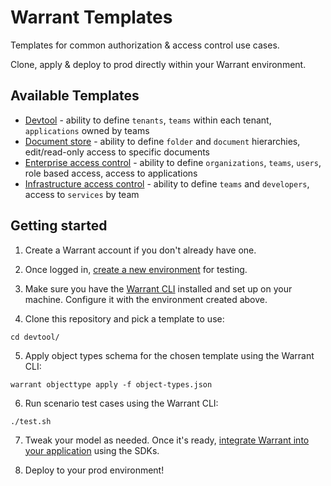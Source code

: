 # Warrant Templates

Templates for common authorization & access control use cases.

Clone, apply & deploy to prod directly within your Warrant environment.

## Available Templates

- [Devtool](/devtool) - ability to define `tenants`, `teams` within each tenant, `applications` owned by teams
- [Document store](/document-store) - ability to define `folder` and `document` hierarchies, edit/read-only access to specific documents
- [Enterprise access control](/enterprise-access-control) - ability to define `organizations`, `teams`, `users`, role based access, access to applications
- [Infrastructure access control](/infrastructure) - ability to define `teams` and `developers`, access to `services` by team

## Getting started

1. Create a Warrant account if you don't already have one.

2. Once logged in, [create a new environment](https://docs.warrant.dev/concepts/environments/) for testing.

3. Make sure you have the [Warrant CLI](https://docs.warrant.dev/command-line/) installed and set up on your machine. Configure it with the environment created above.

4. Clone this repository and pick a template to use:

```shell
cd devtool/
```

5. Apply object types schema for the chosen template using the Warrant CLI:

```shell
warrant objecttype apply -f object-types.json
```

6. Run scenario test cases using the Warrant CLI:

```shell
./test.sh
```

7. Tweak your model as needed. Once it's ready, [integrate Warrant into your application](https://docs.warrant.dev/quickstart/) using the SDKs.

8. Deploy to your prod environment!
